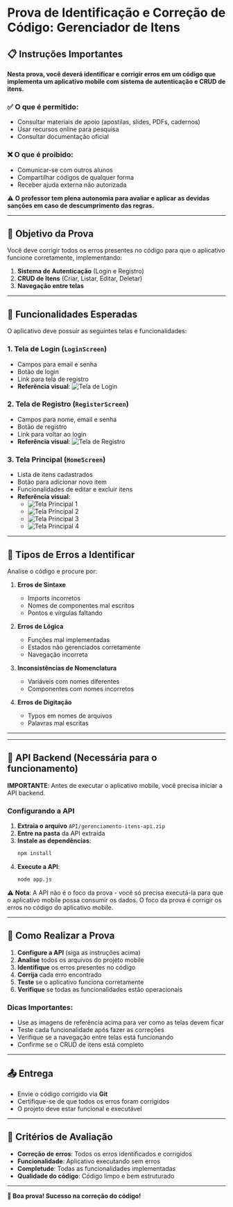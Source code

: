 # Prova de Identificação e Correção de Código: Gerenciador de Itens

## 📋 Instruções Importantes

**Nesta prova, você deverá identificar e corrigir erros em um código que implementa um aplicativo mobile com sistema de autenticação e CRUD de itens.**

### ✅ O que é permitido:
- Consultar materiais de apoio (apostilas, slides, PDFs, cadernos)
- Usar recursos online para pesquisa
- Consultar documentação oficial

### ❌ O que é proibido:
- Comunicar-se com outros alunos
- Compartilhar códigos de qualquer forma
- Receber ajuda externa não autorizada

⚠️ **O professor tem plena autonomia para avaliar e aplicar as devidas sanções em caso de descumprimento das regras.**

---

## 🎯 Objetivo da Prova

Você deve corrigir todos os erros presentes no código para que o aplicativo funcione corretamente, implementando:

1. **Sistema de Autenticação** (Login e Registro)
2. **CRUD de Itens** (Criar, Listar, Editar, Deletar)
3. **Navegação entre telas**

---

## 📱 Funcionalidades Esperadas

O aplicativo deve possuir as seguintes telas e funcionalidades:

### 1. Tela de Login (`LoginScreen`)
- Campos para email e senha
- Botão de login
- Link para tela de registro
- **Referência visual**: ![Tela de Login](./prints/login.png)

### 2. Tela de Registro (`RegisterScreen`)
- Campos para nome, email e senha
- Botão de registro
- Link para voltar ao login
- **Referência visual**: ![Tela de Registro](./prints/registrar.png)

### 3. Tela Principal (`HomeScreen`)
- Lista de itens cadastrados
- Botão para adicionar novo item
- Funcionalidades de editar e excluir itens
- **Referência visual**: 
  - ![Tela Principal 1](./prints/img_1.png)
  - ![Tela Principal 2](./prints/img_2.png)
  - ![Tela Principal 3](./prints/img_3.png)
  - ![Tela Principal 4](./prints/img_4.png)

---

## 🔧 Tipos de Erros a Identificar

Analise o código e procure por:

1. **Erros de Sintaxe**
   - Imports incorretos
   - Nomes de componentes mal escritos
   - Pontos e vírgulas faltando

2. **Erros de Lógica**
   - Funções mal implementadas
   - Estados não gerenciados corretamente
   - Navegação incorreta

3. **Inconsistências de Nomenclatura**
   - Variáveis com nomes diferentes
   - Componentes com nomes incorretos

4. **Erros de Digitação**
   - Typos em nomes de arquivos
   - Palavras mal escritas

---

---

## 🚀 API Backend (Necessária para o funcionamento)

**IMPORTANTE**: Antes de executar o aplicativo mobile, você precisa iniciar a API backend.

### Configurando a API

1. **Extraia o arquivo** `API/gerenciamento-itens-api.zip`
2. **Entre na pasta** da API extraída
3. **Instale as dependências**:
   ```bash
   npm install
   ```
4. **Execute a API**:
   ```bash
   node app.js
   ```

⚠️ **Nota**: A API não é o foco da prova - você só precisa executá-la para que o aplicativo mobile possa consumir os dados. O foco da prova é corrigir os erros no código do aplicativo mobile.

---

## 📝 Como Realizar a Prova

1. **Configure a API** (siga as instruções acima)
2. **Analise** todos os arquivos do projeto mobile
3. **Identifique** os erros presentes no código
4. **Corrija** cada erro encontrado
5. **Teste** se o aplicativo funciona corretamente
6. **Verifique** se todas as funcionalidades estão operacionais

### Dicas Importantes:
- Use as imagens de referência acima para ver como as telas devem ficar
- Teste cada funcionalidade após fazer as correções
- Verifique se a navegação entre telas está funcionando
- Confirme se o CRUD de itens está completo

---

## 📤 Entrega

- Envie o código corrigido via **Git**
- Certifique-se de que todos os erros foram corrigidos
- O projeto deve estar funcional e executável

---

## 🎯 Critérios de Avaliação

- **Correção de erros**: Todos os erros identificados e corrigidos
- **Funcionalidade**: Aplicativo executando sem erros
- **Completude**: Todas as funcionalidades implementadas
- **Qualidade do código**: Código limpo e bem estruturado

---

**🚀 Boa prova! Sucesso na correção do código!**